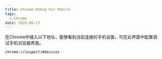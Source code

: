 ```yaml
---
title: Chrome Debug For Mobile
tags:
  - Chrome
date: 2020-06-17
---
```


在Chrome中输入以下地址，能够看到当前连接的手机设备，可在此界面中配置调试手机浏览器界面。
```
chrome://inspect/#devices
```